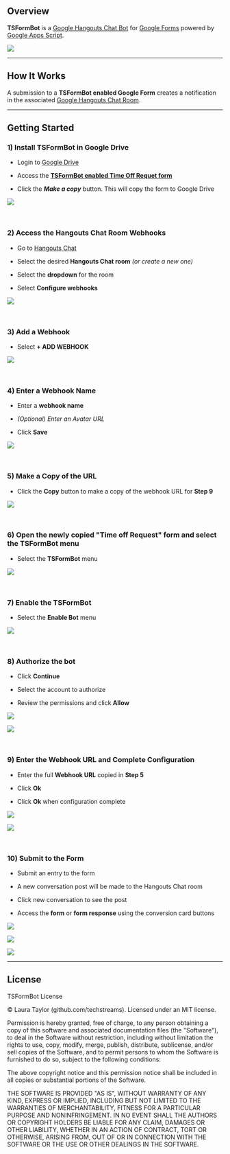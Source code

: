 ## Overview

**TSFormBot** is a [Google Hangouts Chat Bot](https://gsuite.google.com/products/chat/) for [Google Forms](https://www.google.com/forms/about/) powered by [Google Apps Script](https://www.google.com/script/start/).

![](img/step10-3.png)

---

## How It Works


A submission to a **TSFormBot enabled Google Form** creates a notification in the associated [Google Hangouts Chat Room](https://gsuite.google.com/products/chat/).

---

## Getting Started


### 1) Install TSFormBot in Google Drive

* Login to [Google Drive](https://drive.google.com/)

* Access the **[TSFormBot enabled Time Off Requet form](https://docs.google.com/forms/d/1KWev-4-TlVLlNFPrCQlvawZXiDmGFEFJvm4PR2Hrycs/copy)**

* Click the ***Make a copy*** button. This will copy the form to Google Drive

![](img/step1.png)

<br>


### 2) Access the Hangouts Chat Room Webhooks


* Go to [Hangouts Chat](https://chat.google.com)

* Select the desired **Hangouts Chat room** *(or create a new one)*

* Select the **dropdown** for the room

* Select **Configure webhooks**

![](img/step2.png)

<br>

### 3) Add a Webhook

* Select **+ ADD WEBHOOK**

![](img/step3.png)

<br>

### 4) Enter a Webhook Name

* Enter a **webhook name**

* *(Optional) Enter an Avatar URL*

* Click **Save**

![](img/step4.png)

<br>

### 5) Make a Copy of the URL

* Click the **Copy** button to make a copy of the webhook URL for **Step 9**

![](img/step5.png)

<br>

### 6) Open the newly copied "Time off Request" form and select the TSFormBot menu

* Select the **TSFormBot** menu

![](img/step6.png)

<br>

### 7) Enable the TSFormBot

* Select the **Enable Bot** menu

![](img/step7.png)

<br>

### 8) Authorize the bot

* Click **Continue**

* Select the account to authorize

* Review the permissions and click **Allow**

![](img/step8-1.png)

![](img/step8-2.png)

<br>

### 9) Enter the Webhook URL and Complete Configuration

* Enter the full **Webhook URL** copied in **Step 5**

* Click **Ok**

* Click **Ok** when configuration complete

![](img/step9-1.png)

![](img/step9-2.png)

<br>


### 10) Submit to the Form

* Submit an entry to the form

* A new conversation post will be made to the Hangouts Chat room

* Click new conversation to see the post

* Access the **form** or **form response** using the conversion card buttons

![](img/step10-1.png)

![](img/step10-2.png)

![](img/step10-3.png)

---

## License

TSFormBot License

© Laura Taylor (github.com/techstreams). Licensed under an MIT license.

Permission is hereby granted, free of charge, to any person obtaining a copy of this software and associated documentation files (the "Software"), to deal in the Software without restriction, including without limitation the rights to use, copy, modify, merge, publish, distribute, sublicense, and/or sell copies of the Software, and to permit persons to whom the Software is furnished to do so, subject to the following conditions:

The above copyright notice and this permission notice shall be included in all copies or substantial portions of the Software.

THE SOFTWARE IS PROVIDED "AS IS", WITHOUT WARRANTY OF ANY KIND, EXPRESS OR IMPLIED, INCLUDING BUT NOT LIMITED TO THE WARRANTIES OF MERCHANTABILITY, FITNESS FOR A PARTICULAR PURPOSE AND NONINFRINGEMENT. IN NO EVENT SHALL THE AUTHORS OR COPYRIGHT HOLDERS BE LIABLE FOR ANY CLAIM, DAMAGES OR OTHER LIABILITY, WHETHER IN AN ACTION OF CONTRACT, TORT OR OTHERWISE, ARISING FROM, OUT OF OR IN CONNECTION WITH THE SOFTWARE OR THE USE OR OTHER DEALINGS IN THE SOFTWARE.

